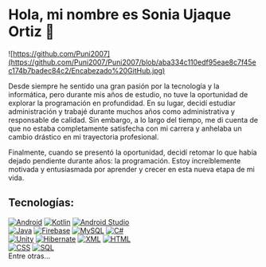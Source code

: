 # Hola, mi nombre es Sonia Ujaque Ortiz 👋

![https://github.com/Puni2007](https://github.com/Puni2007/Puni2007/blob/aba334c110edf95eae8c7f45ec174b7badec84c2/Encabezado%20GitHub.jpg)

Desde siempre he sentido una gran pasión por la tecnología y la informática, pero durante mis años de estudio, no tuve la oportunidad de explorar la programación en profundidad. En su lugar, decidí estudiar administración y trabajé durante muchos años como administrativa y responsable de calidad. Sin embargo, a lo largo del tiempo, me di cuenta de que no estaba completamente satisfecha con mi carrera y anhelaba un cambio drástico en mi trayectoria profesional. 

Finalmente, cuando se presentó la oportunidad, decidí retomar lo que había dejado pendiente durante años: la programación. Estoy increíblemente motivada y entusiasmada por aprender y crecer en esta nueva etapa de mi vida.

## Tecnologías:

[![Android](https://img.shields.io/badge/Android-3DDC84?style=for-the-badge&logo=android&logoColor=white&labelColor=101010)](https://img.shields.io/badge/Android-3DDC84?style=for-the-badge&logo=android&logoColor=white&labelColor=101010)
[![Kotlin](https://img.shields.io/badge/Kotlin-0095D5?style=for-the-badge&logo=kotlin&logoColor=white&labelColor=101010)](https://img.shields.io/badge/Kotlin-0095D5?style=for-the-badge&logo=kotlin&logoColor=white&labelColor=101010)
[![Android Studio](https://img.shields.io/badge/Android_Studio-3DDC84?style=for-the-badge&logo=android-studio&logoColor=white&labelColor=101010)](https://img.shields.io/badge/Android_Studio-3DDC84?style=for-the-badge&logo=android-studio&logoColor=white&labelColor=101010)
</br>
[![Java](https://img.shields.io/badge/Java-007396?style=for-the-badge&logo=java&logoColor=white&labelColor=101010)](https://img.shields.io/badge/Java-007396?style=for-the-badge&logo=java&logoColor=white&labelColor=101010)
[![Firebase](https://img.shields.io/badge/Firebase-FFCA28?style=for-the-badge&logo=firebase&logoColor=white&labelColor=101010)](https://img.shields.io/badge/Firebase-FFCA28?style=for-the-badge&logo=firebase&logoColor=white&labelColor=101010)
[![MySQL](https://img.shields.io/badge/MySQL-4479A1?style=for-the-badge&logo=mysql&logoColor=white&labelColor=101010)](https://img.shields.io/badge/MySQL-4479A1?style=for-the-badge&logo=mysql&logoColor=white&labelColor=101010)
[![C#](https://img.shields.io/badge/C%23-239120?style=for-the-badge&logo=c-sharp&logoColor=white&labelColor=101010)](https://img.shields.io/badge/C%23-239120?style=for-the-badge&logo=c-sharp&logoColor=white&labelColor=101010)
</br>
[![Unity](https://img.shields.io/badge/Unity-000000?style=for-the-badge&logo=unity&logoColor=white&labelColor=101010)](https://img.shields.io/badge/Unity-000000?style=for-the-badge&logo=unity&logoColor=white&labelColor=101010)
[![Hibernate](https://img.shields.io/badge/Hibernate-59666C?style=for-the-badge&logo=hibernate&logoColor=white&labelColor=101010)](https://img.shields.io/badge/Hibernate-59666C?style=for-the-badge&logo=hibernate&logoColor=white&labelColor=101010)
[![XML](https://img.shields.io/badge/XML-555555?style=for-the-badge&logo=xml&logoColor=white&labelColor=101010)](https://img.shields.io/badge/XML-555555?style=for-the-badge&logo=xml&logoColor=white&labelColor=101010)
[![HTML](https://img.shields.io/badge/HTML-E34F26?style=for-the-badge&logo=html5&logoColor=white&labelColor=101010)](https://img.shields.io/badge/HTML-E34F26?style=for-the-badge&logo=html5&logoColor=white&labelColor=101010)
</br>
[![CSS](https://img.shields.io/badge/CSS-1572B6?style=for-the-badge&logo=css3&logoColor=white&labelColor=101010)](https://img.shields.io/badge/CSS-1572B6?style=for-the-badge&logo=css3&logoColor=white&labelColor=101010)
[![SQL](https://img.shields.io/badge/SQL-4479A1?style=for-the-badge&logo=sql&logoColor=white&labelColor=101010)](https://img.shields.io/badge/SQL-4479A1?style=for-the-badge&logo=sql&logoColor=white&labelColor=101010)
</br>
Entre otras...









<!--
**Puni2007/Puni2007** is a ✨ _special_ ✨ repository because its `README.md` (this file) appears on your GitHub profile.

Here are some ideas to get you started:

- 🔭 I’m currently working on ...
- 🌱 I’m currently learning ...
- 👯 I’m looking to collaborate on ...
- 🤔 I’m looking for help with ...
- 💬 Ask me about ...
- 📫 How to reach me: ...
- 😄 Pronouns: ...
- ⚡ Fun fact: ...
-->
